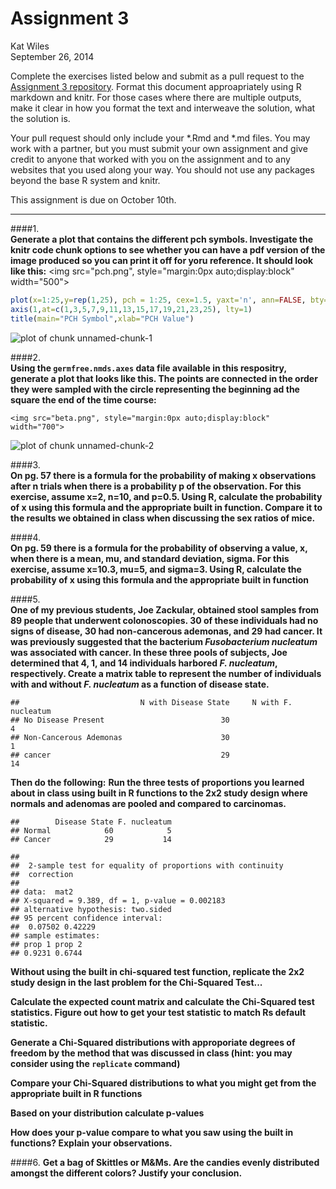 # Assignment 3
Kat Wiles  
September 26, 2014  

Complete the exercises listed below and submit as a pull request to the [Assignment 3 repository](http://www.github.com/microbialinformatics/assignment03).  Format this document approapriately using R markdown and knitr. For those cases where there are multiple outputs, make it clear in how you format the text and interweave the solution, what the solution is.

Your pull request should only include your *.Rmd and *.md files. You may work with a partner, but you must submit your own assignment and give credit to anyone that worked with you on the assignment and to any websites that you used along your way. You should not use any packages beyond the base R system and knitr.

This assignment is due on October 10th.

------

####1.  
**Generate a plot that contains the different pch symbols. Investigate the knitr code chunk options to see whether you can have a pdf version of the image produced so you can print it off for yoru reference. It should look like this:**
 <img src="pch.png", style="margin:0px auto;display:block" width="500">


```r
plot(x=1:25,y=rep(1,25), pch = 1:25, cex=1.5, yaxt='n', ann=FALSE, bty='n', xaxt='n', panel.first=c(abline(v=1:25, col="light gray",lty=1)))
axis(1,at=c(1,3,5,7,9,11,13,15,17,19,21,23,25), lty=1)
title(main="PCH Symbol",xlab="PCH Value")
```

![plot of chunk unnamed-chunk-1](./README_files/figure-html/unnamed-chunk-1.png) 

   
    


####2.  
**Using the `germfree.nmds.axes` data file available in this respositry, generate a plot that looks like this. The points are connected in the order they were sampled with the circle representing the beginning ad the square the end of the time course:**

    <img src="beta.png", style="margin:0px auto;display:block" width="700">
    
    
![plot of chunk unnamed-chunk-2](./README_files/figure-html/unnamed-chunk-2.png) 



####3.  
**On pg. 57 there is a formula for the probability of making x observations after n trials when there is a probability p of the observation.  For this exercise, assume x=2, n=10, and p=0.5.  Using R, calculate the probability of x using this formula and the appropriate built in function. Compare it to the results we obtained in class when discussing the sex ratios of mice.**


####4.  
**On pg. 59 there is a formula for the probability of observing a value, x, when there is a mean, mu, and standard deviation, sigma.  For this exercise, assume x=10.3, mu=5, and sigma=3.  Using R, calculate the probability of x using this formula and the appropriate built in function**


####5.  
**One of my previous students, Joe Zackular, obtained stool samples from 89 people that underwent colonoscopies.  30 of these individuals had no signs of disease, 30 had non-cancerous ademonas, and 29 had cancer.  It was previously suggested that the bacterium *Fusobacterium nucleatum* was associated with cancer.  In these three pools of subjects, Joe determined that 4, 1, and 14 individuals harbored *F. nucleatum*, respectively. Create a matrix table to represent the number of individuals with and without _F. nucleatum_ as a function of disease state.**  



```
##                           N with Disease State     N with F. nucleatum
## No Disease Present                          30                       4
## Non-Cancerous Ademonas                      30                       1
## cancer                                      29                      14
```



**Then do the following:**
**Run the three tests of proportions you learned about in class using built in R  functions to the 2x2 study design where normals and adenomas are pooled and compared to carcinomas.**
    


```
##        Disease State F. nucleatum
## Normal            60            5
## Cancer            29           14
```

```
## 
## 	2-sample test for equality of proportions with continuity
## 	correction
## 
## data:  mat2
## X-squared = 9.389, df = 1, p-value = 0.002183
## alternative hypothesis: two.sided
## 95 percent confidence interval:
##  0.07502 0.42229
## sample estimates:
## prop 1 prop 2 
## 0.9231 0.6744
```
    
    
**Without using the built in chi-squared test function, replicate the 2x2 study design in the last problem for the Chi-Squared Test...**
    
    
**Calculate the expected count matrix and calculate the Chi-Squared test statistics. Figure out how to get your test statistic to match Rs default statistic.**
      
      
**Generate a Chi-Squared distributions with approporiate degrees of freedom by the method that was discussed in class (hint: you may consider using the `replicate` command)**
      
      
**Compare your Chi-Squared distributions to what you might get from the appropriate built in R functions**
      
      
**Based on your distribution calculate p-values**
      
      
**How does your p-value compare to what you saw using the built in functions? Explain your observations.**



####6.
**Get a bag of Skittles or M&Ms.  Are the candies evenly distributed amongst the different colors?  Justify your conclusion.**

